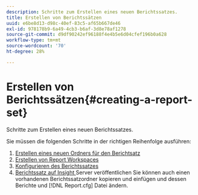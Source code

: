 ```yaml
---
description: Schritte zum Erstellen eines neuen Berichtssatzes.
title: Erstellen von Berichtssätzen
uuid: e6be8d13-d98c-40ef-83c5-af65b667de46
exl-id: 978178b9-6a49-4cb3-b6af-3d8e78af1278
source-git-commit: d9df90242ef96188f4e4b5e6d04cfef196b0a628
workflow-type: tm+mt
source-wordcount: '70'
ht-degree: 28%

---
```


# Erstellen von Berichtssätzen{#creating-a-report-set}

Schritte zum Erstellen eines neuen Berichtssatzes.

Sie müssen die folgenden Schritte in der richtigen Reihenfolge ausführen:

1. [Erstellen eines neuen Ordners für den Berichtsatz](../../../../home/c-rpt-oview/c-work-rpt-sets/t-create-rpt-set/t-new-fldr-rpt-set.md#task-9936b9c1f0624732a24087d8fa3f2617)
1. [Erstellen von Report Workspaces](../../../../home/c-rpt-oview/c-work-rpt-sets/t-create-rpt-set/t-create-rpt-wrksp.md#task-993b616031904352acae13df6461e20b)
1. [Konfigurieren des Berichtssatzes](../../../../home/c-rpt-oview/c-work-rpt-sets/t-create-rpt-set/t-config-rpt-set/t-config-rpt-set.md#task-cfb2fd0c28bc48c2acdd582fe0d670d0)
1. [Berichtssatz auf Insight ](../../../../home/c-rpt-oview/c-work-rpt-sets/t-create-rpt-set/t-pub-rpt-set.md#task-3fc45e02aa364b8d815a969b8adc2c27)
Server veröffentlichen Sie können auch einen vorhandenen Berichtssatzordner kopieren und einfügen und dessen Berichte und  [!DNL Report.cfg] Datei ändern.
